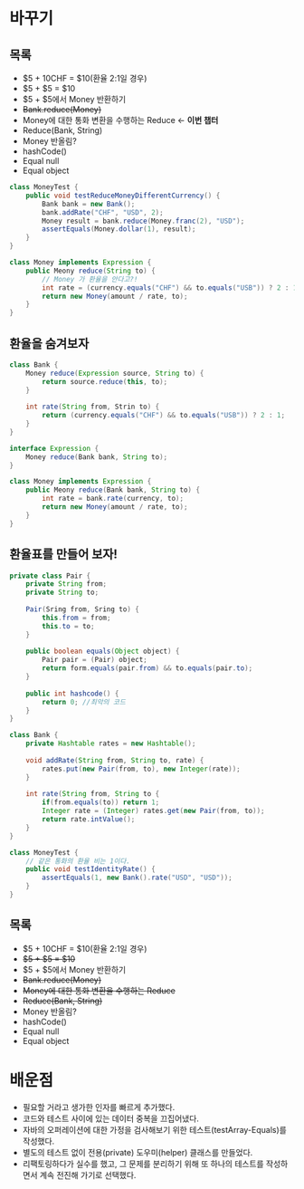 # 바꾸기 
## 목록
- $5 + 10CHF = $10(환율 2:1일 경우)
- $5 + $5 = $10
- $5 + $5에서 Money 반환하기
- ~~Bank.reduce(Money)~~
- Money에 대한 통화 변환을 수행하는 Reduce <- **이번 챕터**
- Reduce(Bank, String)
- Money 반올림?
- hashCode()
- Equal null
- Equal object

```java
class MoneyTest {
    public void testReduceMoneyDifferentCurrency() {
        Bank bank = new Bank();
        bank.addRate("CHF", "USD", 2);
        Money result = bank.reduce(Money.franc(2), "USD");
        assertEquals(Money.dollar(1), result);
    }
}

class Money implements Expression {
    public Meony reduce(String to) {
        // Money 가 환율을 안다고?!
        int rate = (currency.equals("CHF") && to.equals("USB")) ? 2 : 1;
        return new Money(amount / rate, to);
    }
}
```

##  환율을 숨겨보자
```java
class Bank {
    Money reduce(Expression source, String to) {
        return source.reduce(this, to);
    }
    
    int rate(String from, Strin to) {
        return (currency.equals("CHF") && to.equals("USB")) ? 2 : 1;
    }
}

interface Expression {
    Money reduce(Bank bank, String to);
}

class Money implements Expression {
    public Meony reduce(Bank bank, String to) {
        int rate = bank.rate(currency, to);
        return new Money(amount / rate, to);
    }
}
```

## 환율표를 만들어 보자!
```java
private class Pair {
    private String from;
    private String to;
    
    Pair(Sring from, Sring to) {
        this.from = from;
        this.to = to;
    }
    
    public boolean equals(Object object) {
        Pair pair = (Pair) object;
        return form.equals(pair.from) && to.equals(pair.to);
    }
    
    public int hashcode() {
        return 0; //최악의 코드
    }
}

class Bank {
    private Hashtable rates = new Hashtable();
    
    void addRate(String from, String to, rate) {
        rates.put(new Pair(from, to), new Integer(rate));
    }
    
    int rate(String from, String to {
        if(from.equals(to)) return 1;
        Integer rate = (Integer) rates.get(new Pair(from, to));
        return rate.intValue();
    }
}

class MoneyTest {
    // 같은 통화의 환율 비는 1이다.
    public void testIdentityRate() {
        assertEquals(1, new Bank().rate("USD", "USD"));
    }
}
```

## 목록
- $5 + 10CHF = $10(환율 2:1일 경우)
- ~~$5 + $5 = $10~~
- $5 + $5에서 Money 반환하기
- ~~Bank.reduce(Money)~~
- ~~Money에 대한 통화 변환을 수행하는 Reduce~~
- ~~Reduce(Bank, String)~~
- Money 반올림?
- hashCode()
- Equal null
- Equal object

# 배운점
- 필요할 거라고 생가한 인자를 빠르게 추가했다.
- 코드와 테스트 사이에 있는 데이터 중복을 끄집어냈다.
- 자바의 오퍼레이션에 대한 가정을 검사해보기 위한 테스트(testArray-Equals)를 작성했다.
- 별도의 테스트 없이 전용(private) 도우미(helper) 클래스를 만들었다.
- 리팩토링하다가 실수를 했고, 그 문제를 분리하기 위해 또 하나의 테스트를 작성하면서 계속 전진해 가기로 선택했다.